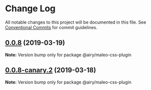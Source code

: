 # Change Log

All notable changes to this project will be documented in this file.
See [Conventional Commits](https://conventionalcommits.org) for commit guidelines.

## [0.0.8](https://github.com/alvinkl/maleo.js/compare/@airy/maleo-css-plugin@0.0.8-canary.2...@airy/maleo-css-plugin@0.0.8) (2019-03-19)

**Note:** Version bump only for package @airy/maleo-css-plugin





## [0.0.8-canary.2](https://github.com/airyrooms/maleo.js/compare/@airy/maleo-css-plugin@0.0.8-alpha.0...@airy/maleo-css-plugin@0.0.8-canary.2) (2019-03-18)

**Note:** Version bump only for package @airy/maleo-css-plugin

